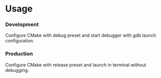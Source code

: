 # Usage

### Development

Configure CMake with debug preset and start debugger with gdb launch configuration.

### Production

Configure CMake with release preset and launch in terminal without debugging.